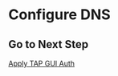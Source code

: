 # Configure DNS

## Go to Next Step

[Apply TAP GUI Auth](../tap-gui-configuration/01-apply-tap-gui-auth.md)
